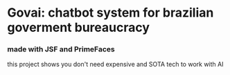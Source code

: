# Govai: chatbot system for brazilian goverment bureaucracy

### made with JSF and PrimeFaces

this project shows you don't need expensive and SOTA tech to work with AI
